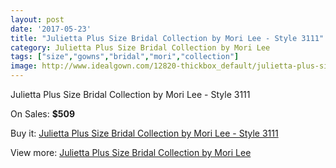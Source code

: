 ```yaml
---
layout: post
date: '2017-05-23'
title: "Julietta Plus Size Bridal Collection by Mori Lee - Style 3111"
category: Julietta Plus Size Bridal Collection by Mori Lee
tags: ["size","gowns","bridal","mori","collection"]
image: http://www.idealgown.com/12820-thickbox_default/julietta-plus-size-bridal-collection-by-mori-lee-style-3111.jpg
---
```

Julietta Plus Size Bridal Collection by Mori Lee - Style 3111

On Sales: **$509**
<a href="https://www.idealgown.com/en/julietta-plus-size-bridal-collection-by-mori-lee/5166-julietta-plus-size-bridal-collection-by-mori-lee-style-3111.html"><amp-img layout="responsive" width="600" height="600" src="//www.idealgown.com/12820-thickbox_default/julietta-plus-size-bridal-collection-by-mori-lee-style-3111.jpg" alt="Julietta Plus Size Bridal Collection by Mori Lee - Style 3111 0" /></a>
<a href="https://www.idealgown.com/en/julietta-plus-size-bridal-collection-by-mori-lee/5166-julietta-plus-size-bridal-collection-by-mori-lee-style-3111.html"><amp-img layout="responsive" width="600" height="600" src="//www.idealgown.com/12821-thickbox_default/julietta-plus-size-bridal-collection-by-mori-lee-style-3111.jpg" alt="Julietta Plus Size Bridal Collection by Mori Lee - Style 3111 1" /></a>

Buy it: [Julietta Plus Size Bridal Collection by Mori Lee - Style 3111](https://www.idealgown.com/en/julietta-plus-size-bridal-collection-by-mori-lee/5166-julietta-plus-size-bridal-collection-by-mori-lee-style-3111.html "Julietta Plus Size Bridal Collection by Mori Lee - Style 3111")

View more: [Julietta Plus Size Bridal Collection by Mori Lee](https://www.idealgown.com/en/67-julietta-plus-size-bridal-collection-by-mori-lee "Julietta Plus Size Bridal Collection by Mori Lee")